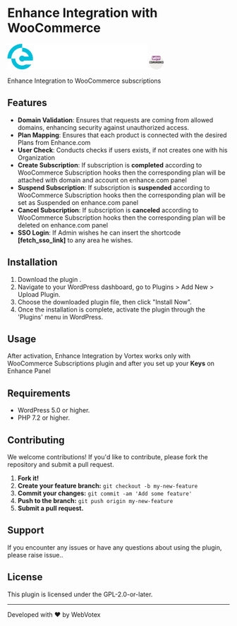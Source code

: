 # Enhance Integration with WooCommerce
![Logo](/images/white_enhance.svg "Enhance Logo")  <img src="/images/woo.png" alt="Woo Logo" width="32" height="32">

Enhance Integration to WooCommerce subscriptions

## Features

- **Domain Validation**: Ensures that requests are coming from allowed domains, enhancing security against unauthorized access.
- **Plan Mapping**: Ensures that each product is connected with the desired Plans from Enhance.com
- **User Check**: Conducts checks if users exists, if not creates one with his Organization
- **Create Subscription**: If subscription is **completed** according to WooCommerce Subscription hooks then the corresponding plan will be attached with domain and account on enhance.com panel
- **Suspend Subscription**: If subscription is **suspended** according to WooCommerce Subscription hooks then the corresponding plan will be set as Suspended on enhance.com panel
- **Cancel Subscription**: If subscription is **canceled** according to WooCommerce Subscription hooks then the corresponding plan will be deleted on enhance.com panel
- **SSO Login**: If Admin wishes he can insert the shortcode **[fetch_sso_link]** to any area he wishes.


## Installation

1. Download the plugin .
2. Navigate to your WordPress dashboard, go to Plugins > Add New > Upload Plugin.
3. Choose the downloaded plugin file, then click "Install Now".
4. Once the installation is complete, activate the plugin through the 'Plugins' menu in WordPress.

## Usage

After activation, Enhance Integration by Vortex works only with WooCommerce Subscriptions plugin and after you set up your **Keys** on Enhance Panel

## Requirements

- WordPress 5.0 or higher.
- PHP 7.2 or higher.

## Contributing

We welcome contributions! If you'd like to contribute, please fork the repository and submit a pull request.

1. **Fork it!**
2. **Create your feature branch:** `git checkout -b my-new-feature`
3. **Commit your changes:** `git commit -am 'Add some feature'`
4. **Push to the branch:** `git push origin my-new-feature`
5. **Submit a pull request.**

## Support

If you encounter any issues or have any questions about using the plugin, please raise issue..

## License

This plugin is licensed under the GPL-2.0-or-later.

---

Developed with ❤ by WebVotex
